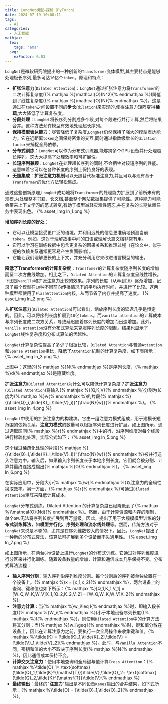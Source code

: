 ```yaml
---
title: LongNet模型—探析（PyTorch）
date: 2024-07-19 10:00:11
tags:
  - AI
categories:
  - 人工智能
mathjax:
  tex:
    tags: 'ams'
  svg:
    exFactor: 0.03
---
```


`LongNet`是微软研究院提出的一种创新的`Transformer`变体模型,其主要特点是能够处理极长序列,最多可达`10`亿个`token`。原理和特点：
- **扩张注意力**(`Dilated Attention`)：`LongNet`通过扩张注意力将`Transformer`的二次计算复杂度({% mathjax %}\mathcal{O}(N^2){% endmathjax %})降低到了线性复杂度({% mathjax %}\mathcal{O}(N){% endmathjax %})。这是通过在`token`之间设置不同的**步长**(`dilation`)来实现的,使得注意力矩阵变得**稀疏**,大大降低了计算复杂度。
- **分段处理**：`LongNet`将长序列分割成多个段,对每个段进行并行计算,然后将结果合并。这种方法允许模型有效地处理超长序列。
- **保持模型表达能力**：尽管降低了复杂度,`LongNet`仍然保持了强大的模型表达能力。它在近距离`token`之间保持密集的交互,同时通过指数级增长的`dilation factor`来捕捉全局依赖。
- **分布式训练**：`LongNet`可以作为分布式训练器,能够跨多个GPU设备并行处理超长序列。这大大提高了处理效率和可扩展性。
- **长短序列兼顾**：`LongNet`在处理超长序列的同时,不会牺牲对较短序列的性能。这意味着它可以在各种长度的序列上保持良好的表现。
- **无缝集成**：**扩张注意力机制**可以无缝替代标准注意力,并且可以与现有基于`Transformer`的优化方法轻松集成。

<!-- more -->

通过这些创新原理,`LongNet`成功地将`Transformer`的处理能力扩展到了前所未有的规模,为处理整本书籍、长文档,甚至整个网站数据集提供了可能性。这种能力可能会带来上下文学习的范式转变,有助于模型减轻灾难性遗忘,并在复杂的长期依赖任务中表现出色。
{% asset_img ln_1.png %}

**增加序列长度的好处**：
- 它可以让模型接受更广泛的语境，并利用远处的信息更准确地预测当前`token`。例如，这对于理解故事中间的口语或理解长篇文档非常有用。
- 它可以学习在训练数据中包含更复杂的因果关系和推理过程（在论文中，似乎短的依赖关系通常更容易产生负面影响）。
- 它能让我们理解更长的上下文，并充分利用它来改进语言模型的输出。

**降低了Transformer的计算复杂度**：`Transfomer`的计算复杂度随序列长度的增加而呈二次方曲线增加。相比之下，`Dilated Attention`的计算复杂度呈线性增长。下图是`vanilla`和扩张注意力比较的效果。序列的长度（从`8K`到`1B`）逐渐增加，记录了每个模型在`10`种不同前向传播情况下的平均执行时间，并进行了比较。这两种模型都使用了`FlashAttention`内核，从而节省了内存并提高了速度。
{% asset_img ln_2.png %}

从**扩张注意力**(`Dilated Attention`)可以看出，缩放序列长度的延迟几乎是恒定的。因此，可以将序列长度扩展到`10`亿`tokens`。而`vanilla attention`的计算成本与序列长度成二次方关系，导致延迟随着序列长度的增加而迅速增加。此外，`vanilla attention`没有分布式算法来克服序列长度的限制。结果也显示了`LongNet`线性复杂度和分布式算法的优越性。

`LongNet`计算复杂性提高了多少？根据比较，`Dilated Attention`与普通`Attention`和`Sparse Attention`相比，降低了`Attention`机制的计算复杂度，如下表所示：
{% asset_img ln_3.png %}

上图中：这里的{% mathjax %}N{% endmathjax %}是序列长度，{% mathjax %}d{% endmathjax %}是隐藏维度。

**扩张注意力**(`Dilated Attention`)为什么可以降低计算复杂度？**扩张注意力**(`Dilated Attention`)将输入{% mathjax %}(Q,K,V){% endmathjax %}分割为长度为{% mathjax %}w{% endmathjax %}的片段{% mathjax %}\{(\tilde{Q}_i,\tilde{K}_i,\tilde{V}_i)\}^{\frac{N}{w}}{% endmathjax %}。
{% asset_img ln_4.png %}

`LongNet`中使用的扩张注意力的构建块。它由一组注意力模式组成，用于建模长短范围的依赖关系。**注意力模式**的数量可以根据序列长度进行扩展。如上图所示，通过选取区间{% mathjax %}r{% endmathjax %}中的行，沿序列维度对每个线段进行稀疏化处理。实际公式如下：
{% asset_img ln_5.png %}

这个经过稀疏化处理的片段{% mathjax %}\{(\tilde{Q}_i,\tilde{K}_i,\tilde{V}_i)\}^{\frac{N}{w}}{% endmathjax %}被并行送入注意力中。输入后，如果输入序列长度长于本地序列长度，它们就会被分割、计算并最终连接成输出{% mathjax %}O{% endmathjax %}。
{% asset_img ln_6.png %}

在实际应用中，分段大小{% mathjax %}w{% endmathjax %}以注意力的全局性换取效率。另一方面，{% mathjax %}r{% endmathjax %}可通过`Dilated Attention`矩阵来降低计算成本。

`LongNet`分布式训练。Dilated Attention 的计算复杂度已经降低到了{% mathjax %}\mathcal{O}(Nd){% endmathjax %}。然而，由于计算资源和内存的限制，单个`GPU`无法将序列长度扩展到百万量级。因此，提出了用于大规模模型训练的**分布式训练算法**，如**模型并行化、序列处理和流水线处理**等。然而，传统方法对于`LongNet`来说是不够的，尤其是在序列维数较大的情况下。因此，`LongNet`提出了一种新的分布式算法，该算法可扩展到多个设备而不失通用性。
{% asset_img ln_7.png %}

如上图所示，在两台`GPU`设备上进行`LongNet`的分布式训练。它通过对序列维度进行分区来并行化训练。随着设备数量的增加，计算和通信成本几乎保持不变。分布式算法流程：
- **输入序列分割**：输入序列沿序列维度分割。每个分割后的序列被单独放置在一个设备上。{% mathjax %}x = [x_1,x_2]{% endmathjax %}，两台设备上的查询、键和值也如下所示：{% mathjax %}[Q_1,K_1,V_1] = [W_Q,W_K,W_V]X_1,[Q_2,K_2,V_2] = [W_Q,W_K,W_V]X_2{% endmathjax %}。
- **注意力计算**：当{% mathjax %}w_i\leq l{% endmathjax %}时，即输入段长度({% mathjax %}W_i{% endmathjax %})小于本地设备序列长度({% mathjax %}l{% endmathjax %})，则使用`Dilated Attention`中的计算方法将其分割；当{% mathjax %}w_i\geq l{% endmathjax %}时，键和值分散在设备上，因此在计算注意力之前，要执行一次全局操作来收集键和值。{% mathjax %}\tilde{K} = [\tilde{K}_1,\tilde{K}_2],\tilde{V} = [\tilde{V}_1,\tilde{V}_2]{% endmathjax %}。此时，与`Vanilla Attention`不同，密钥和值的大小不取决于序列长度{% mathjax %}N{% endmathjax %}，因此通信成本保持不变。
- **计算交叉注意力**：使用本地查询和全局键与值计算`Cross Attention`：{% mathjax %}\tilde{O}_1= \text{softmax}(\tilde{Q}_1,\tilde{K}^{\mathsf{T}})\tilde{V},\tilde{O}_2= \text{softmax}(\tilde{Q}_2,\tilde{K}^{\mathsf{T}})\tilde{V}{% endmathjax %}
- **最终输出**：最终的"**注意力**"输出是不同设备`Kanes`输出的合并结果，如下式所示：{% mathjax %}\tilde{O} = [\tilde{O}_1,\tilde{O}_2]{% endmathjax %}。

